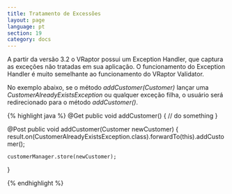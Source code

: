 ```yaml
---
title: Tratamento de Excessões
layout: page
language: pt
section: 19
category: docs
---
```


A partir da versão 3.2 o VRaptor possui um Exception Handler, que captura as exceções não tratadas em sua aplicação. O funcionamento do Exception Handler é muito semelhante ao funcionamento do VRaptor Validator.

No exemplo abaixo, se o método _addCustomer(Customer)_ lançar uma _CustomerAlreadyExistsException_ ou qualquer exceção filha, o usuário será redirecionado para o método _addCustomer()_.


{% highlight java %}
@Get
public void addCustomer() {
    // do something
}

@Post
public void addCustomer(Customer newCustomer) {
    result.on(CustomerAlreadyExistsException.class).forwardTo(this).addCustomer();

    customerManager.store(newCustomer);
}

{% endhighlight %}
